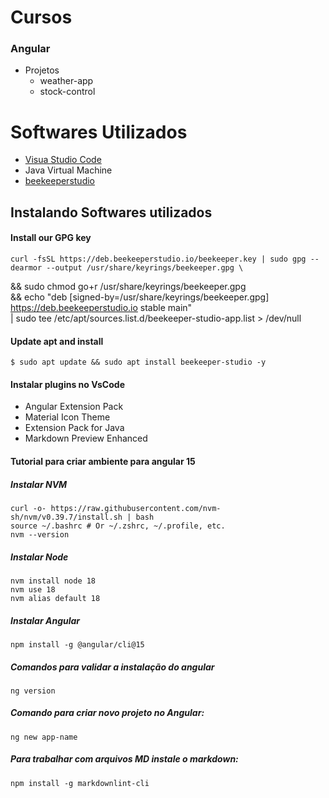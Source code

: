 # Cursos
### Angular
  - Projetos
    - weather-app
    - stock-control

# Softwares Utilizados
 - [Visua Studio Code](https://code.visualstudio.com/docs/?dv=linux64_deb)
 - Java Virtual Machine
 - [beekeeperstudio](https://docs.beekeeperstudio.io/installation/linux/#deb)

## Instalando Softwares utilizados

#### Install our GPG key
    curl -fsSL https://deb.beekeeperstudio.io/beekeeper.key | sudo gpg --dearmor --output /usr/share/keyrings/beekeeper.gpg \
  && sudo chmod go+r /usr/share/keyrings/beekeeper.gpg \
  && echo "deb [signed-by=/usr/share/keyrings/beekeeper.gpg] https://deb.beekeeperstudio.io stable main" \
  | sudo tee /etc/apt/sources.list.d/beekeeper-studio-app.list > /dev/null

#### Update apt and install
    $ sudo apt update && sudo apt install beekeeper-studio -y

#### Instalar plugins no VsCode

- Angular Extension Pack
- Material Icon Theme
- Extension Pack for Java
- Markdown Preview Enhanced


#### Tutorial para criar ambiente para angular 15

##### Instalar NVM

    curl -o- https://raw.githubusercontent.com/nvm-sh/nvm/v0.39.7/install.sh | bash
    source ~/.bashrc # Or ~/.zshrc, ~/.profile, etc. 	
    nvm --version

##### Instalar Node
    
    nvm install node 18
 	nvm use 18
 	nvm alias default 18

##### Instalar Angular
    npm install -g @angular/cli@15

##### Comandos para validar a instalação do angular

    ng version

##### Comando para criar novo projeto no Angular:
    ng new app-name

##### Para trabalhar com arquivos MD instale o markdown:
    npm install -g markdownlint-cli

